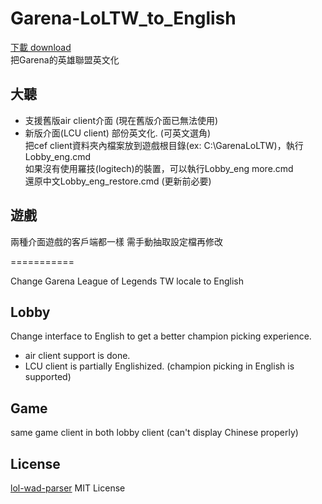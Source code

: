 # Garena-LoLTW_to_English
[下載 download](https://github.com/craftwar/Garena-LoLTW_to_English/archive/master.zip)  
把Garena的英雄聯盟英文化  
  
大聽
-----------
  - 支援舊版air client介面 (現在舊版介面已無法使用)
  - 新版介面(LCU client) 部份英文化. (可英文選角)  
  把cef client資料夾內檔案放到遊戲根目錄(ex: C:\GarenaLoLTW)，執行Lobby_eng.cmd  
  如果沒有使用羅技(logitech)的裝置，可以執行Lobby_eng more.cmd  
  還原中文Lobby_eng_restore.cmd (更新前必要)
  
遊戲
-----------
  兩種介面遊戲的客戶端都一樣
  需手動抽取設定檔再修改
  
===========  
  
Change Garena League of Legends TW locale to English  
  
Lobby
-----------
  Change interface to English to get a better champion picking experience.  
    
  - air client support is done.
  - LCU client is partially Englishized. (champion picking in English is supported)
  
Game
-----------
  same game client in both lobby client (can't display Chinese properly)

License
-----------
[lol-wad-parser](https://github.com/Pupix/lol-wad-parser)
MIT License
